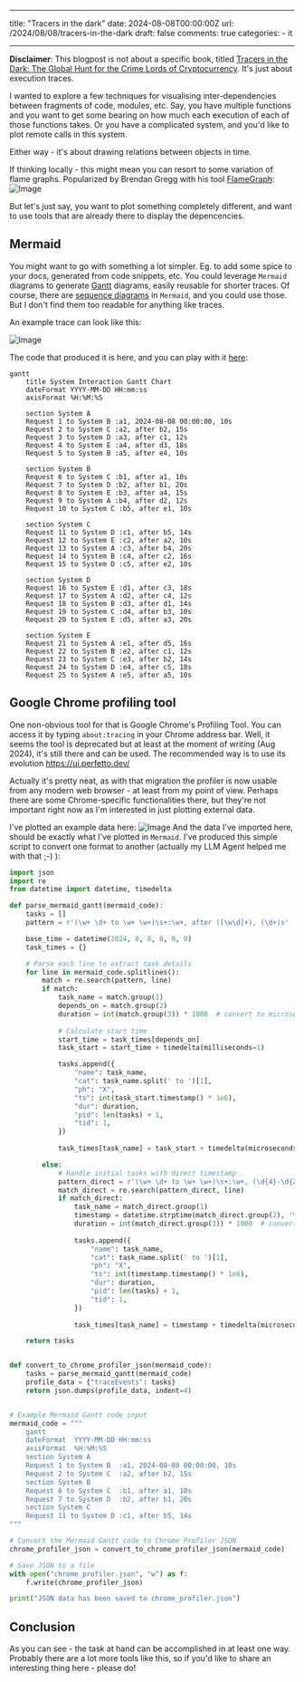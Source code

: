 
---
title: "Tracers in the dark"
date: 2024-08-08T00:00:00Z
url: /2024/08/08/tracers-in-the-dark
draft: false
comments: true
categories:
    - it

---

**Disclaimer**: This blogpost is not about a specific book, titled [Tracers in the Dark: The Global Hunt for the Crime Lords of Cryptocurrency](https://www.amazon.com/Tracers-Dark-Global-Crime-Cryptocurrency/dp/0385548095). It's just about execution traces.

I wanted to explore a few techniques for visualising inter-dependencies between fragments of code, modules, etc. Say, you have multiple functions and you want to get some bearing on how much each execution of each of those functions takes. Or you have a complicated system, and you'd like to plot remote calls in this system.

Either way - it's about drawing relations between objects in time.

If thinking locally - this might mean you can resort to some variation of flame graphs. Popularized by Brendan Gregg with his tool [FlameGraph](https://github.com/brendangregg/FlameGraph):
![Image](/post_images/tracers-in-the-dark-0.png)

But let's just say, you want to plot something completely different, and want to use tools that are already there to display the depencencies.

## Mermaid

You might want to go with something a lot simpler. Eg. to add some spice to your docs, generated from code snippets, etc.
You could leverage `Mermaid` diagrams to generate [Gantt](https://mermaid.js.org/syntax/gantt.html)  diagrams, easily reusable for shorter traces. Of course, there are [sequence diagrams](https://mermaid.js.org/syntax/sequenceDiagram.html) in `Mermaid`, and you could use those. But I don't find them too readable for anything like traces.

An example trace can look like this:

![Image](/post_images/tracers-in-the-dark-1.png)

The code that produced it is here, and you can play with it [here](https://mermaid.live):

```
gantt
	title System Interaction Gantt Chart
	dateFormat YYYY-MM-DD HH:mm:ss
	axisFormat %H:%M:%S
	
	section System A
	Request 1 to System B :a1, 2024-08-08 00:00:00, 10s
	Request 2 to System C :a2, after b2, 15s
	Request 3 to System D :a3, after c1, 12s
	Request 4 to System E :a4, after d3, 18s
	Request 5 to System B :a5, after e4, 10s
	
	section System B
	Request 6 to System C :b1, after a1, 10s
	Request 7 to System D :b2, after b1, 20s
	Request 8 to System E :b3, after a4, 15s
	Request 9 to System A :b4, after d2, 12s
	Request 10 to System C :b5, after e1, 10s
	
	section System C
	Request 11 to System D :c1, after b5, 14s
	Request 12 to System E :c2, after a2, 10s
	Request 13 to System A :c3, after b4, 20s
	Request 14 to System B :c4, after c2, 16s
	Request 15 to System D :c5, after e2, 10s
	
	section System D
	Request 16 to System E :d1, after c3, 18s
	Request 17 to System A :d2, after c4, 12s
	Request 18 to System B :d3, after d1, 14s
	Request 19 to System C :d4, after b3, 10s
	Request 20 to System E :d5, after a3, 20s
	
	section System E
	Request 21 to System A :e1, after d5, 16s
	Request 22 to System B :e2, after c1, 12s
	Request 23 to System C :e3, after b2, 14s
	Request 24 to System D :e4, after c5, 18s
	Request 25 to System A :e5, after a5, 10s
```

## Google Chrome profiling tool

One non-obvious tool for that is Google Chrome's Profiling Tool. You can access it by typing `about:tracing` in your Chrome address bar. Well, it seems the tool is deprecated but at least at the moment of writing (Aug 2024), it's still there and can be used.
The recommended way is to use its evolution https://ui.perfetto.dev/

Actually it's pretty neat, as with that migration the profiler is now usable from any modern web browser - at least from my point of view. Perhaps there are some Chrome-specific functionalities there, but they're not important right now as I'm interested in just plotting external data.

I've plotted an example data here:
![Image](/post_images/tracers-in-the-dark-2.png)
And the data I've imported here, should be exactly what I've plotted in `Mermaid`. I've produced this simple script to convert one format to another (actually my LLM Agent helped me with that ;-) ):

```python
import json
import re
from datetime import datetime, timedelta

def parse_mermaid_gantt(mermaid_code):
    tasks = []
    pattern = r'(\w+ \d+ to \w+ \w+)\s+:\w+, after ([\w\d]+), (\d+)s'

    base_time = datetime(2024, 8, 8, 0, 0, 0)
    task_times = {}

    # Parse each line to extract task details
    for line in mermaid_code.splitlines():
        match = re.search(pattern, line)
        if match:
            task_name = match.group(1)
            depends_on = match.group(2)
            duration = int(match.group(3)) * 1000  # convert to microseconds
            
            # Calculate start time
            start_time = task_times[depends_on]
            task_start = start_time + timedelta(milliseconds=1)

            tasks.append({
                "name": task_name,
                "cat": task_name.split(' to ')[1],
                "ph": "X",
                "ts": int(task_start.timestamp() * 1e6),
                "dur": duration,
                "pid": len(tasks) + 1,
                "tid": 1,
            })
            
            task_times[task_name] = task_start + timedelta(microseconds=duration)

        else:
            # Handle initial tasks with direct timestamp
            pattern_direct = r'(\w+ \d+ to \w+ \w+)\s+:\w+, (\d{4}-\d{2}-\d{2} \d{2}:\d{2}:\d{2}), (\d+)s'
            match_direct = re.search(pattern_direct, line)
            if match_direct:
                task_name = match_direct.group(1)
                timestamp = datetime.strptime(match_direct.group(2), '%Y-%m-%d %H:%M:%S')
                duration = int(match_direct.group(3)) * 1000  # convert to microseconds
                
                tasks.append({
                    "name": task_name,
                    "cat": task_name.split(' to ')[1],
                    "ph": "X",
                    "ts": int(timestamp.timestamp() * 1e6),
                    "dur": duration,
                    "pid": len(tasks) + 1,
                    "tid": 1,
                })
                
                task_times[task_name] = timestamp + timedelta(microseconds=duration)

    return tasks


def convert_to_chrome_profiler_json(mermaid_code):
    tasks = parse_mermaid_gantt(mermaid_code)
    profile_data = {"traceEvents": tasks}
    return json.dumps(profile_data, indent=4)


# Example Mermaid Gantt code input
mermaid_code = """
    gantt
    dateFormat  YYYY-MM-DD HH:mm:ss
    axisFormat  %H:%M:%S
    section System A
    Request 1 to System B  :a1, 2024-08-08 00:00:00, 10s
    Request 2 to System C  :a2, after b2, 15s
    section System B
    Request 6 to System C  :b1, after a1, 10s
    Request 7 to System D  :b2, after b1, 20s
    section System C
    Request 11 to System D :c1, after b5, 14s
"""

# Convert the Mermaid Gantt code to Chrome Profiler JSON
chrome_profiler_json = convert_to_chrome_profiler_json(mermaid_code)

# Save JSON to a file
with open("chrome_profiler.json", "w") as f:
    f.write(chrome_profiler_json)

print("JSON data has been saved to chrome_profiler.json")

```


## Conclusion

As you can see - the task at hand can be accomplished in at least one way. Probably there are a lot more tools like this, so if you'd like to share an interesting thing here - please do!

